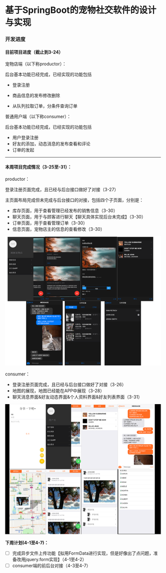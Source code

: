 # 基于SpringBoot的宠物社交软件的设计与实现
### 开发进度

#### 目前项目进度（截止到3-24）

宠物店端（以下称productor）：

后台基本功能已经完成，已经实现的功能包括

- 登录注册

- 商品信息的发布修改删除

- 从队列拉取订单，分条件查询订单

普通用户端（以下称consumer）：

后台基本功能已经完成，已经实现的功能包括

- 用户登录注册
- 好友的添加，动态消息的发布查看和评论
- 订单的发起

------

#### **本周项目完成情况（3-25至-31）**：

productor：

登录注册页面完成，且已经与后台接口做好了对接（3-27）

主页面布局完成但未完成与后台接口的对接，包括四个子页面，分别是：
- 库存页面，用于查看管理已经发布的销售信息（3-30）
- 聊天页面，用于与顾客进行聊天【聊天具体实现后台未完成】（3-30）
- 订单页面，用于查看管理订单（3-30）
- 信息页面，宠物店主的信息的查看修改（3-30） 

![images/](https://github.com/Kurok1/pet-shop/blob/master/images/1.png)

consumer：

- 登录注册页面完成，且已经与后台接口做好了对接（3-26）
- 地图的展现，地图已经能在APP中展现（3-28）
- 聊天消息界面&好友动态界面&个人资料界面&好友列表界面（3-31）

![](https://github.com/Kurok1/pet-shop/blob/master/images/2.png)

**下周计划(4-1至4-7)：**

- [ ] 完成异步文件上传功能【拟用FormData进行实现，但是好像出了点问题，准备改用jquery.form实现】（4-1至4-2）
- [ ] consumer端的前后台对接（4-3至4-7）
